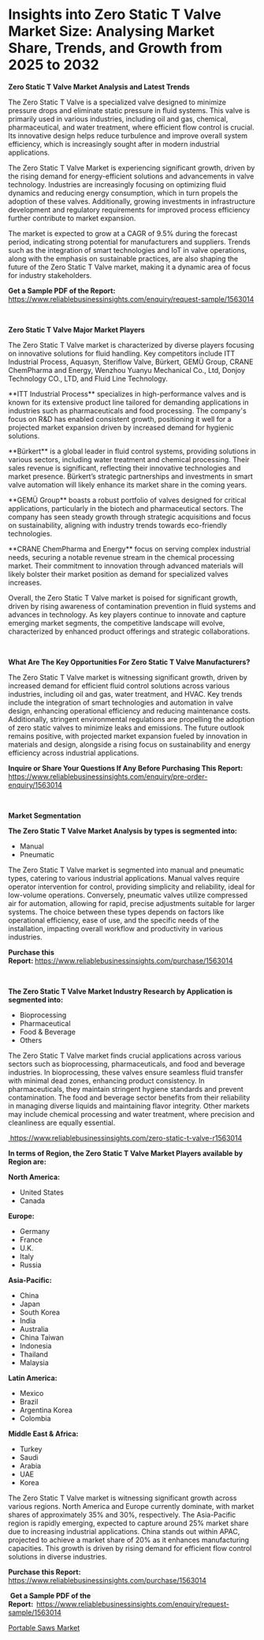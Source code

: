 <p><h1>Insights into Zero Static T Valve Market Size: Analysing Market Share, Trends, and Growth from 2025 to 2032</h1></p><p><strong>Zero Static T Valve Market Analysis and Latest Trends</strong></p>
<p><p>The Zero Static T Valve is a specialized valve designed to minimize pressure drops and eliminate static pressure in fluid systems. This valve is primarily used in various industries, including oil and gas, chemical, pharmaceutical, and water treatment, where efficient flow control is crucial. Its innovative design helps reduce turbulence and improve overall system efficiency, which is increasingly sought after in modern industrial applications.</p><p>The Zero Static T Valve Market is experiencing significant growth, driven by the rising demand for energy-efficient solutions and advancements in valve technology. Industries are increasingly focusing on optimizing fluid dynamics and reducing energy consumption, which in turn propels the adoption of these valves. Additionally, growing investments in infrastructure development and regulatory requirements for improved process efficiency further contribute to market expansion.</p><p>The market is expected to grow at a CAGR of 9.5% during the forecast period, indicating strong potential for manufacturers and suppliers. Trends such as the integration of smart technologies and IoT in valve operations, along with the emphasis on sustainable practices, are also shaping the future of the Zero Static T Valve market, making it a dynamic area of focus for industry stakeholders.</p></p>
<p><strong>Get a Sample PDF of the Report:&nbsp;</strong> <a href="https://www.reliablebusinessinsights.com/enquiry/request-sample/1563014?utm_campaign=3256&utm_medium=2&utm_source=Github&utm_content=ia&utm_term=11042025&utm_id=zero-static-t-valve">https://www.reliablebusinessinsights.com/enquiry/request-sample/1563014</a></p>
<p>&nbsp;</p>
<p><strong>Zero Static T Valve Major Market Players</strong></p>
<p><p>The Zero Static T Valve market is characterized by diverse players focusing on innovative solutions for fluid handling. Key competitors include ITT Industrial Process, Aquasyn, Steriflow Valve, Bürkert, GEMÜ Group, CRANE ChemPharma and Energy, Wenzhou Yuanyu Mechanical Co., Ltd, Donjoy Technology CO., LTD, and Fluid Line Technology.</p><p>**ITT Industrial Process** specializes in high-performance valves and is known for its extensive product line tailored for demanding applications in industries such as pharmaceuticals and food processing. The company's focus on R&D has enabled consistent growth, positioning it well for a projected market expansion driven by increased demand for hygienic solutions.</p><p>**Bürkert** is a global leader in fluid control systems, providing solutions in various sectors, including water treatment and chemical processing. Their sales revenue is significant, reflecting their innovative technologies and market presence. Bürkert’s strategic partnerships and investments in smart valve automation will likely enhance its market share in the coming years.</p><p>**GEMÜ Group** boasts a robust portfolio of valves designed for critical applications, particularly in the biotech and pharmaceutical sectors. The company has seen steady growth through strategic acquisitions and focus on sustainability, aligning with industry trends towards eco-friendly technologies.</p><p>**CRANE ChemPharma and Energy** focus on serving complex industrial needs, securing a notable revenue stream in the chemical processing market. Their commitment to innovation through advanced materials will likely bolster their market position as demand for specialized valves increases.</p><p>Overall, the Zero Static T Valve market is poised for significant growth, driven by rising awareness of contamination prevention in fluid systems and advances in technology. As key players continue to innovate and capture emerging market segments, the competitive landscape will evolve, characterized by enhanced product offerings and strategic collaborations.</p></p>
<p>&nbsp;</p>
<p><strong>What Are The Key Opportunities For Zero Static T Valve Manufacturers?</strong></p>
<p><p>The Zero Static T Valve market is witnessing significant growth, driven by increased demand for efficient fluid control solutions across various industries, including oil and gas, water treatment, and HVAC. Key trends include the integration of smart technologies and automation in valve design, enhancing operational efficiency and reducing maintenance costs. Additionally, stringent environmental regulations are propelling the adoption of zero static valves to minimize leaks and emissions. The future outlook remains positive, with projected market expansion fueled by innovation in materials and design, alongside a rising focus on sustainability and energy efficiency across industrial applications.</p></p>
<p><strong>Inquire or Share Your Questions If Any Before Purchasing This Report:</strong> <a href="https://www.reliablebusinessinsights.com/enquiry/pre-order-enquiry/1563014?utm_campaign=3256&utm_medium=2&utm_source=Github&utm_content=ia&utm_term=11042025&utm_id=zero-static-t-valve">https://www.reliablebusinessinsights.com/enquiry/pre-order-enquiry/1563014</a></p>
<p>&nbsp;</p>
<p><strong>Market Segmentation</strong></p>
<p><strong>The Zero Static T Valve Market Analysis by types is segmented into:</strong></p>
<p><ul><li>Manual</li><li>Pneumatic</li></ul></p>
<p><p>The Zero Static T Valve market is segmented into manual and pneumatic types, catering to various industrial applications. Manual valves require operator intervention for control, providing simplicity and reliability, ideal for low-volume operations. Conversely, pneumatic valves utilize compressed air for automation, allowing for rapid, precise adjustments suitable for larger systems. The choice between these types depends on factors like operational efficiency, ease of use, and the specific needs of the installation, impacting overall workflow and productivity in various industries.</p></p>
<p><strong>Purchase this Report:&nbsp;</strong><a href="https://www.reliablebusinessinsights.com/purchase/1563014?utm_campaign=3256&utm_medium=2&utm_source=Github&utm_content=ia&utm_term=11042025&utm_id=zero-static-t-valve">https://www.reliablebusinessinsights.com/purchase/1563014</a></p>
<p>&nbsp;</p>
<p><strong>The Zero Static T Valve Market Industry Research by Application is segmented into:</strong></p>
<p><ul><li>Bioprocessing</li><li>Pharmaceutical</li><li>Food & Beverage</li><li>Others</li></ul></p>
<p><p>The Zero Static T Valve market finds crucial applications across various sectors such as bioprocessing, pharmaceuticals, and food and beverage industries. In bioprocessing, these valves ensure seamless fluid transfer with minimal dead zones, enhancing product consistency. In pharmaceuticals, they maintain stringent hygiene standards and prevent contamination. The food and beverage sector benefits from their reliability in managing diverse liquids and maintaining flavor integrity. Other markets may include chemical processing and water treatment, where precision and cleanliness are equally essential.</p></p>
<p><a href="https://www.reliablebusinessinsights.com/zero-static-t-valve-r1563014?utm_campaign=3256&utm_medium=2&utm_source=Github&utm_content=ia&utm_term=11042025&utm_id=zero-static-t-valve">&nbsp;https://www.reliablebusinessinsights.com/zero-static-t-valve-r1563014</a></p>
<p><strong>In terms of Region, the Zero Static T Valve Market Players available by Region are:</strong></p>
<p>
    <p> <strong> North America: </strong>
        <ul>
            <li>United States</li>
            <li>Canada</li>
        </ul>
        </p> 
    <p> <strong> Europe: </strong>
        <ul>
            <li>Germany</li>
            <li>France</li>
            <li>U.K.</li>
            <li>Italy</li>
            <li>Russia</li>
        </ul>
        </p> 
    <p> <strong> Asia-Pacific: </strong>
        <ul>
            <li>China</li>
            <li>Japan</li>
            <li>South Korea</li>
            <li>India</li>
            <li>Australia</li>
            <li>China Taiwan</li>
            <li>Indonesia</li>
            <li>Thailand</li>
            <li>Malaysia</li>
        </ul>
        </p> 
    <p> <strong> Latin America: </strong>
        <ul>
            <li>Mexico</li>
            <li>Brazil</li>
            <li>Argentina Korea</li>
            <li>Colombia</li>
        </ul>
        </p> 
    <p> <strong> Middle East & Africa: </strong>
        <ul>
            <li>Turkey</li>
            <li>Saudi</li>
            <li>Arabia</li>
            <li>UAE</li>
            <li>Korea</li>
        </ul>
    </p>
    </p>
<p><p>The Zero Static T Valve market is witnessing significant growth across various regions. North America and Europe currently dominate, with market shares of approximately 35% and 30%, respectively. The Asia-Pacific region is rapidly emerging, expected to capture around 25% market share due to increasing industrial applications. China stands out within APAC, projected to achieve a market share of 20% as it enhances manufacturing capacities. This growth is driven by rising demand for efficient flow control solutions in diverse industries.</p></p>
<p><strong>Purchase this Report: </strong><a href="https://www.reliablebusinessinsights.com/purchase/1563014?utm_campaign=3256&utm_medium=2&utm_source=Github&utm_content=ia&utm_term=11042025&utm_id=zero-static-t-valve">https://www.reliablebusinessinsights.com/purchase/1563014</a></p>
<p>&nbsp;<strong>Get a Sample PDF of the Report:&nbsp;&nbsp;</strong><a href="https://www.reliablebusinessinsights.com/enquiry/request-sample/1563014?utm_campaign=3256&utm_medium=2&utm_source=Github&utm_content=ia&utm_term=11042025&utm_id=zero-static-t-valve">https://www.reliablebusinessinsights.com/enquiry/request-sample/1563014</a></p>
<p><strong></strong></p>
<p><p><a href="https://github.com/bilkbitsch/Market-Research-Report-List-1/blob/main/portable-saws-market.md?utm_campaign=3256&utm_medium=2&utm_source=Github&utm_content=ia&utm_term=11042025&utm_id=zero-static-t-valve">Portable Saws Market</a></p></p>